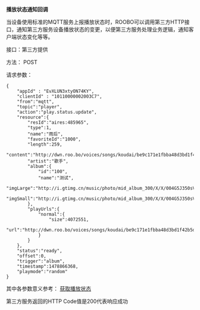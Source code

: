**播放状态通知回调**

当设备使用标准的MQTT服务上报播放状态时，ROOBO可以调用第三方HTTP接口，通知第三方服务设备播放状态的变更，以便第三方服务处理业务逻辑，通知客户端状态变化等等。

接口：第三方提供

方法： POST

请求参数：

```
{
    "appId" : "EvXLUN3xtyON74KY",
    "clientId" : "10110000002003C7",
    "from":"mqtt",
    "topic":"player",
    "action":"play.status.update",
    "resource":{
        "resId":"aires:485965",
        "type":1,
        "name":"雨后",
        "favoriteId":"1000",
        "length":259,
        "content":"http://dwn.roo.bo/voices/songs/koudai/be9c171e1fbba48d3bd1f42b5d19b6f9.mp3",
        "artist":"歌手",
        "album":{
            "id":"100",
            "name":"测试",
            "imgLarge":"http://i.gtimg.cn/music/photo/mid_album_300/X/X/004G5J350sVsXX.jpg",
            "imgSmall":"http://i.gtimg.cn/music/photo/mid_album_300/X/X/004G5J350sVsXX.jpg"
        },
        "playUrls":{
            "normal":{
                "size":4072551,
                "url":"http://dwn.roo.bo/voices/songs/koudai/be9c171e1fbba48d3bd1f42b5d19b6f9.mp3"
            }
        }
    },
    "status":"ready",
    "offset":0,
    "trigger":"album",
    "timestamp":1478866368,
    "playmode":"random"
}
```

其中各参数意义参考： [获取播放状态](/bo-fang-zhuang-tai/huo-qu-bo-fang-zhuang-tai.md)

第三方服务返回的HTTP Code值是200代表响应成功

